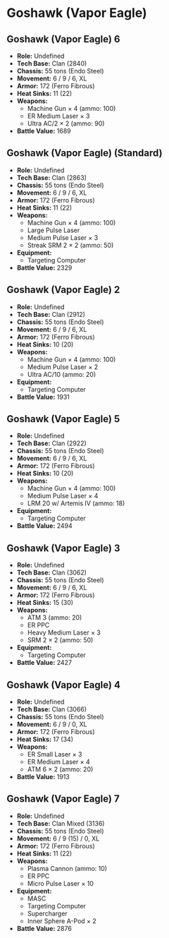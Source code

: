 # Goshawk (Vapor Eagle)
## Goshawk (Vapor Eagle) 6
- **Role:** Undefined
- **Tech Base:** Clan (2840)
- **Chassis:** 55 tons (Endo Steel)
- **Movement:** 6 / 9 / 6, XL
- **Armor:** 172 (Ferro Fibrous)
- **Heat Sinks:** 11 (22)
- **Weapons:**
  - Machine Gun × 4 (ammo: 100)
  - ER Medium Laser × 3
  - Ultra AC/2 × 2 (ammo: 90)
- **Battle Value:** 1689

## Goshawk (Vapor Eagle) (Standard)
- **Role:** Undefined
- **Tech Base:** Clan (2863)
- **Chassis:** 55 tons (Endo Steel)
- **Movement:** 6 / 9 / 6, XL
- **Armor:** 172 (Ferro Fibrous)
- **Heat Sinks:** 11 (22)
- **Weapons:**
  - Machine Gun × 4 (ammo: 100)
  - Large Pulse Laser
  - Medium Pulse Laser × 3
  - Streak SRM 2 × 2 (ammo: 50)
- **Equipment:**
  - Targeting Computer
- **Battle Value:** 2329

## Goshawk (Vapor Eagle) 2
- **Role:** Undefined
- **Tech Base:** Clan (2912)
- **Chassis:** 55 tons (Endo Steel)
- **Movement:** 6 / 9 / 6, XL
- **Armor:** 172 (Ferro Fibrous)
- **Heat Sinks:** 10 (20)
- **Weapons:**
  - Machine Gun × 4 (ammo: 100)
  - Medium Pulse Laser × 2
  - Ultra AC/10 (ammo: 20)
- **Equipment:**
  - Targeting Computer
- **Battle Value:** 1931

## Goshawk (Vapor Eagle) 5
- **Role:** Undefined
- **Tech Base:** Clan (2922)
- **Chassis:** 55 tons (Endo Steel)
- **Movement:** 6 / 9 / 6, XL
- **Armor:** 172 (Ferro Fibrous)
- **Heat Sinks:** 10 (20)
- **Weapons:**
  - Machine Gun × 4 (ammo: 100)
  - Medium Pulse Laser × 4
  - LRM 20 w/ Artemis IV (ammo: 18)
- **Equipment:**
  - Targeting Computer
- **Battle Value:** 2494

## Goshawk (Vapor Eagle) 3
- **Role:** Undefined
- **Tech Base:** Clan (3062)
- **Chassis:** 55 tons (Endo Steel)
- **Movement:** 6 / 9 / 6, XL
- **Armor:** 172 (Ferro Fibrous)
- **Heat Sinks:** 15 (30)
- **Weapons:**
  - ATM 3 (ammo: 20)
  - ER PPC
  - Heavy Medium Laser × 3
  - SRM 2 × 2 (ammo: 50)
- **Equipment:**
  - Targeting Computer
- **Battle Value:** 2427

## Goshawk (Vapor Eagle) 4
- **Role:** Undefined
- **Tech Base:** Clan (3066)
- **Chassis:** 55 tons (Endo Steel)
- **Movement:** 6 / 9 / 0, XL
- **Armor:** 172 (Ferro Fibrous)
- **Heat Sinks:** 17 (34)
- **Weapons:**
  - ER Small Laser × 3
  - ER Medium Laser × 4
  - ATM 6 × 2 (ammo: 20)
- **Battle Value:** 1913

## Goshawk (Vapor Eagle) 7
- **Role:** Undefined
- **Tech Base:** Clan Mixed (3136)
- **Chassis:** 55 tons (Endo Steel)
- **Movement:** 6 / 9 (15) / 0, XL
- **Armor:** 172 (Ferro Fibrous)
- **Heat Sinks:** 11 (22)
- **Weapons:**
  - Plasma Cannon (ammo: 10)
  - ER PPC
  - Micro Pulse Laser × 10
- **Equipment:**
  - MASC
  - Targeting Computer
  - Supercharger
  - Inner Sphere A-Pod × 2
- **Battle Value:** 2876

